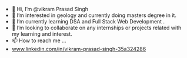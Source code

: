 - 👋 Hi, I’m @vikram Prasad Singh
- 👀 I’m interested in geology and currently doing masters degree in it.
- 🌱 I’m currently learning DSA and Full Stack Web Development .
- 💞️ I’m looking to collaborate on any internships or projects related with my learning and interest.
- 📫 How to reach me ...
- www.linkedin.com/in/vikram-prasad-singh-35a324286

<!---
vikram94jsr/vikram94jsr is a ✨ special ✨ repository because its `README.md` (this file) appears on your GitHub profile.
You can click the Preview link to take a look at your changes.
--->
